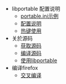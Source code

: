   * libportable 配置说明
    * [portable.ini示例](about_portable_configuration_file#portable.ini%e7%a4%ba%e4%be%8b.md)
    * [配置说明](about_portable_configuration_file#%e9%85%8d%e7%bd%ae%e8%af%b4%e6%98%8e.md)
    * [热键使用](about_portable_configuration_file#%e7%83%ad%e9%94%ae%e4%bd%bf%e7%94%a8.md)
  * 关於源码
    * [获取源码](howto_compile_use_libportable#%e8%8e%b7%e5%8f%96%e6%ba%90%e7%a0%81.md)
    * [编译源码](howto_compile_use_libportable#%e7%bc%96%e8%af%91%e6%ba%90%e7%a0%81.md)
    * [使用libportable](howto_compile_use_libportable#%e4%bd%bf%e7%94%a8libportable.md)
  * 编译firefox
    * [交叉编译](cross_compile_firefox_for_mingw#%e4%ba%a4%e5%8f%89%e7%bc%96%e8%af%91.md)